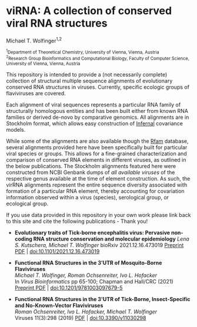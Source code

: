 # viRNA: A collection of conserved viral RNA structures

Michael T. Wolfinger<sup>1,2</sup>

<sub><sup>1</sup>Department of Theoretical Chemistry, University of Vienna, Vienna, Austria</sub><br/>
<sub><sup>2</sup>Research Group Bioinformatics and Computational Biology, Faculty of Computer Science, University of Vienna, Vienna, Austria</sub>


This repository is intended to provide a (not necessarily complete) collection of structural multiple sequence alignments of evolutionary conserved RNA structures in viruses. Currently, specific ecologic groups of flaviviruses are covered.

Each alignment of viral sequences represents a particular RNA family of structurally homologous entities and has been built either from known RNA families or derived de-novo by comparative genomics. All alignments are in Stockholm format, which allows easy construction of [Infernal](http://eddylab.org/infernal/) covariance models.

While some of the alignments are also available though the [Rfam](https://rfam.xfam.org) database, several alignments provided here have been specifically built for particular viral species or groups. This allows for a fine-grained characterization and comparison of conserved RNA elements in different viruses, as outlined in the below publications. The Stockholm alignments featured here were constructed from NCBI Genbank dumps of _all available viruses_ of the respective genus available at the time of element construction. As such, the virRNA alignments represent the entire sequence diversity associated with formation of a particular RNA element, thereby accounting for covariation information observed within a virus (species), serological group, or ecological group.

If you use data provided in this repository in your own work please link back to this site and cite the following publications - Thank you!

- **Evolutionary traits of Tick-borne encephalitis virus: Pervasive non-coding RNA structure conservation and molecular epidemiology**
 _Lena S. Kutschera, Michael T. Wolfinger_
  bioRxiv 2021.12.16.473019 [Preprint PDF](https://github.com/mtw/viRNA/raw/main/Publications/Kutschera-2022__PREPRINT.pdf) | [doi:10.1101/2021.12.16.473019](https://doi.org/10.1101/2021.12.16.473019)

- **Functional RNA Structures in the 3’UTR of Mosquito-Borne Flaviviruses**  
 _Michael T. Wolfinger, Roman Ochsenreiter, Ivo L. Hofacker_  
 In _Virus Bioinformatics_ pp 65-100; Chapman and Hall/CRC (2021) [Preprint PDF](https://github.com/mtw/viRNA/raw/main/Publications/Wolfinger-2021__PREPRINT.pdf) | [doi:10.1201/9781003097679-5](https://dx.doi.org/10.1201/9781003097679-5)

- **Functional RNA Structures in the 3'UTR of Tick-Borne, Insect-Specific and No-Known-Vector Flaviviruses**  
 _Roman Ochsenreiter, Ivo L. Hofacker, Michael T. Wolfinger_  
 Viruses 11(3):298 (2019) [PDF](https://github.com/mtw/viRNA/raw/main/Publications/Ochsenreiter-2019.pdf) | [doi:10.3390/v11030298](https://doi.org/10.3390/v11030298)
